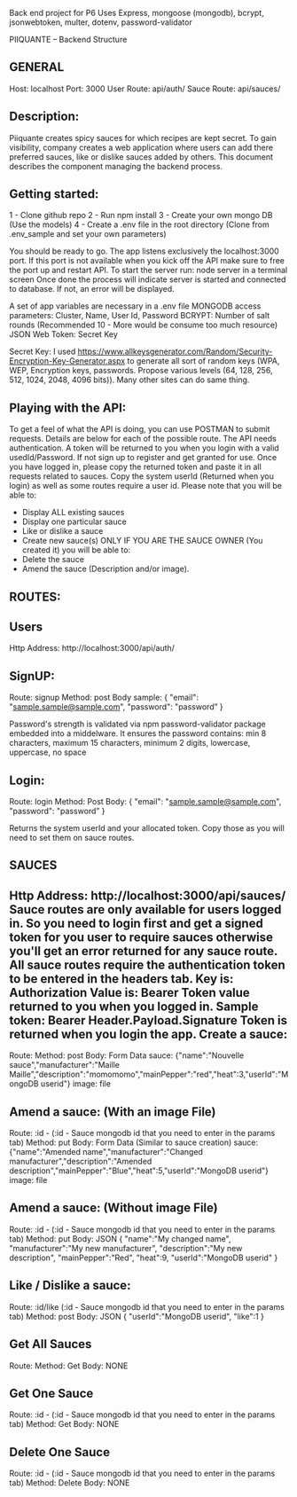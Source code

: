 Back end project for P6
Uses Express, mongoose (mongodb), bcrypt, jsonwebtoken, multer, dotenv, password-validator

PIIQUANTE – Backend Structure

GENERAL
-------
Host: localhost
Port: 3000
User Route: api/auth/
Sauce Route: api/sauces/

Description:
------------
Piiquante creates spicy sauces for which recipes are kept secret. To gain visibility, company creates a web application where users can add there preferred sauces, like or dislike sauces added by others.
This document describes the component managing the backend process.

Getting started:
----------------
1 - Clone github repo
2 - Run npm install
3 - Create your own mongo DB (Use the models)
4 - Create a .env file in the root directory (Clone from .env_sample and set your own parameters)

You should be ready to go.
The app listens exclusively the localhost:3000 port. If this port is not available when you kick off the API make sure to free the port up and restart API.
To start the server run: node server in a terminal screen
Once done the process will indicate server is started and connected to database. If not, an error will be displayed.

A set of app variables are necessary in a .env file
MONGODB access parameters: Cluster, Name, User Id, Password 
BCRYPT: Number of salt rounds (Recommended 10 - More would be consume too much resource)
JSON Web Token: Secret Key  

Secret Key: I used https://www.allkeysgenerator.com/Random/Security-Encryption-Key-Generator.aspx to generate all sort of random keys (WPA, WEP, Encryption keys, passwords. Propose various levels (64, 128, 256, 512, 1024, 2048, 4096 bits)).
Many other sites can do same thing. 

Playing with the API:
---------------------
To get a feel of what the API is doing, you can use POSTMAN to submit requests. Details are below for each of the possible route.
The API needs authentication. A token will be returned to you when you login with a valid usedId/Password. If not sign up to register and get granted for use.
Once you have logged in, please copy the returned token and paste it in all requests related to sauces.
Copy the system userId (Returned when you login) as well as some routes require a user id.
Please note that you will be able to:
- Display ALL existing sauces
- Display one particular sauce
- Like or dislike a sauce
- Create new sauce(s)
ONLY IF YOU ARE THE SAUCE OWNER (You created it) you will be able to:
-	Delete the sauce
-	Amend the sauce (Description and/or image). 

ROUTES:
-------
Users
-----
Http Address: http://localhost:3000/api/auth/

SignUP:
-------
Route: signup
Method: post
Body sample:
{
    "email": "sample.sample@sample.com",
    "password": "password”
}

Password's strength is validated via npm password-validator package embedded into a middelware.
It ensures the password contains:
min 8 characters, 
maximum 15 characters, 
minimum 2 digits, 
lowercase,
uppercase,
no space

Login:
------
Route: login
Method: Post
Body:
{
    "email": "sample.sample@sample.com",
    "password": "password”
}

Returns the system userId and your allocated token. Copy those as you will need to set them on sauce routes.

SAUCES
------
Http Address: http://localhost:3000/api/sauces/
Sauce routes are only available for users logged in.
So you need to login first and get a signed token for you user to require sauces 
otherwise you'll get an error returned for any sauce route.
All sauce routes require the authentication token to be entered in the headers tab. 
Key is: Authorization
Value is: Bearer Token value returned to you when you logged in. 
Sample token: 
Bearer Header.Payload.Signature
Token is returned when you login the app.
Create a sauce:
---------------
Route: 
Method: post
Body:
Form Data
sauce: {"name":"Nouvelle sauce","manufacturer":"Maille Maille","description":"momomomo","mainPepper":"red","heat":3,"userId":"MongoDB userid"}
image: file

Amend a sauce: (With an image File)
-----------------------------------
Route: :id - (:id - Sauce mongodb id that you need to enter in the params tab)
Method: put
Body:
Form Data (Similar to sauce creation)
sauce: {"name":"Amended name","manufacturer":"Changed manufacturer","description":"Amended description","mainPepper":"Blue","heat":5,"userId":"MongoDB userid"}
image: file

Amend a sauce: (Without image File)
-----------------------------------
Route: :id - (:id - Sauce mongodb id that you need to enter in the params tab)
Method: put
Body: JSON
{
"name":"My changed name",
"manufacturer":"My new manufacturer",
"description":"My new description",
"mainPepper":"Red",
"heat":9,
"userId":"MongoDB userid"
}

Like / Dislike a sauce:
-----------------------
Route: :id/like (:id - Sauce mongodb id that you need to enter in the params tab)
Method: post
Body: JSON
{
"userId":"MongoDB userid",
"like":1
}
 
Get All Sauces
--------------
Route: 
Method: Get
Body: NONE

Get One Sauce
-------------
Route: :id - (:id - Sauce mongodb id that you need to enter in the params tab)
Method: Get
Body:
NONE

Delete One Sauce
----------------
Route: :id - (:id - Sauce mongodb id that you need to enter in the params tab)
Method: Delete
Body: NONE
